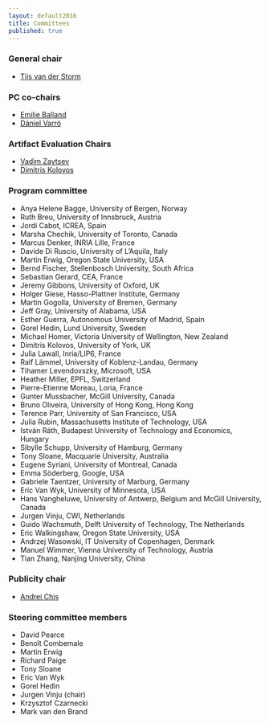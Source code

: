 ```yaml
---
layout: default2016
title: Committees
published: true
---
```




### General chair

* [Tijs van der Storm](http://homepages.cwi.nl/~storm)

### PC co-chairs

* [Emilie Balland](https://sites.google.com/site/emilieballand/)
* [D&aacute;niel Varr&oacute;](http://home.mit.bme.hu/~varro/)

### Artifact Evaluation Chairs

* [Vadim Zaytsev](http://www.grammarware.net)
* [Dimitris Kolovos](https://www-users.cs.york.ac.uk/dkolovos/)

### Program committee

* Anya Helene Bagge, University of Bergen, Norway
* Ruth Breu, University of Innsbruck, Austria
* Jordi Cabot, ICREA, Spain
* Marsha Chechik, University of Toronto, Canada
* Marcus Denker, INRIA Lille, France
* Davide Di Ruscio, University of L’Aquila, Italy
* Martin Erwig, Oregon State University, USA
* Bernd Fischer, Stellenbosch University, South Africa
* Sebastian Gerard, CEA, France
* Jeremy Gibbons, University of Oxford, UK
* Holger Giese, Hasso-Plattner Institute, Germany
* Martin Gogolla, University of Bremen, Germany
* Jeff Gray, University of Alabama, USA
* Esther Guerra, Autonomous University of Madrid, Spain
* Gorel Hedin, Lund University, Sweden
* Michael Homer, Victoria University of Wellington, New Zealand
* Dimitris Kolovos, University of York, UK
* Julia Lawall, Inria/LIP6, France
* Ralf Lämmel, University of Koblenz-Landau, Germany
* Tihamer Levendovszky, Microsoft, USA
* Heather Miller, EPFL, Switzerland 
* Pierre-Etienne Moreau, Loria, France
* Gunter Mussbacher, McGill University, Canada
* Bruno Oliveira, University of Hong Kong, Hong Kong
* Terence Parr, University of San Francisco, USA
* Julia Rubin, Massachusetts Institute of Technology, USA
* István Ráth, Budapest University of Technology and Economics, Hungary
* Sibylle Schupp, University of Hamburg, Germany
* Tony Sloane, Macquarie University, Australia
* Eugene Syriani, University of Montreal, Canada
* Emma Söderberg, Google, USA
* Gabriele Taentzer, University of Marburg, Germany
* Eric Van Wyk, University of Minnesota, USA
* Hans Vangheluwe, University of Antwerp, Belgium and McGill University, Canada
* Jurgen Vinju, CWI, Netherlands
* Guido Wachsmuth, Delft University of Technology, The Netherlands
* Eric Walkingshaw, Oregon State University, USA
* Andrzej Wasowski, IT University of Copenhagen, Denmark
* Manuel Wimmer, Vienna University of Technology, Austria
* Tian Zhang, Nanjing University, China

### Publicity chair

* [Andrei Chiș](http://www.andreichis.com)

### Steering committee members

* David Pearce
* Benoît Combemale
* Martin Erwig 
* Richard Paige
* Tony Sloane 
* Eric Van Wyk
* Gorel Hedin
* Jurgen Vinju (chair)
* Krzysztof Czarnecki 
* Mark van den Brand

